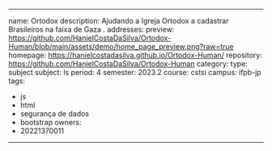 -----
name: Ortodox
description: Ajudando a Igreja Ortodox a cadastrar Brasileiros na faixa de Gaza .
addresses:
  preview: https://github.com/HanielCostaDaSilva/Ortodox-Human/blob/main/assets/demo/home_page_preview.png?raw=true
  homepage: https://hanielcostadasilva.github.io/Ortodox-Human/
  repository: https://github.com/HanielCostaDaSilva/Ortodox-Human
category:
  type: subject
  subject: ls
  period: 4
  semester: 2023.2
  course: cstsi
  campus: ifpb-jp
tags:
  - js
  - html
  - segurança de dados
  - bootstrap
owners:
  - 20221370011
-----